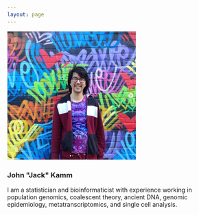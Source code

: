 ```yaml
---
layout: page
---
```


<img src="/assets/mural.png" width="300" />

### John "Jack" Kamm

I am a statistician and bioinformaticist with experience working in
population genomics, coalescent theory, ancient DNA, genomic
epidemiology, metatranscriptomics, and single cell analysis.

